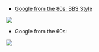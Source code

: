<div id="wikitext">

-   [Google from the 80s: BBS Style](http://www.masswerk.at/googleBBS/)

<div class="vspace">

</div>

<div>

<span
class="frame">![](http://wiki.tamouse.org?n=uploads.Technology.GoogleFromThePast.googleBBS.png)</span>

</div>

<div class="vspace">

</div>

-   Google from the 60s:

<div class="vspace">

</div>

<div>

<span
class="frame">![](http://i.techrepublic.com.com/blogs/google_circa_1960_src.jpg)</span>

</div>

<div class="vspace">

</div>

<div style="display: none;">

This goes at the bottom of the page, hidden by comment block class
Summary:How Google would have looked in the past
Parent:(Technology.)Google <span
class="wikiword">[IncludeMe](http://wiki.tamouse.org?n=Technology.IncludeMe?action=edit)[?](http://wiki.tamouse.org?n=Technology.IncludeMe?action=edit)</span>:[Google](http://wiki.tamouse.org?n=Technology.Google?action=print)
Categories:[Humour](http://wiki.tamouse.org?n=Category.Humour) Tags:
google, humour

</div>

</div>
